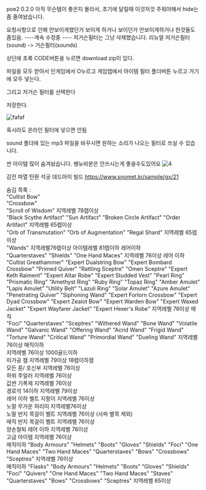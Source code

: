 poe2 0.2.0 
아직 무슨템이 좋은지 몰라서, 초기에 달릴때 이것저것 주워야해서 hide는 좀 줄여놨습니다.














요청사항으로 인해 안보이게했던거 보이게 하거나 보이던거 안보이게하거나 한것들도 좀있음.
----계속 수정중 ----
저거슨필터는 그냥 삭제했습니다.
리뉴얼 저거슨필터(sound) -> 거슨필터(sounds)

상단에 초록 CODE버튼을 누르면 download zip이 있다.

파일을 모두 받아서 인게임에서 O누르고 게임탭에서 아이템 필터 폴더버튼 누르고 거기에 모두 넣는다.

그리고 저거슨 필터를 선택한다

저장한다.




![fafaf](https://github.com/user-attachments/assets/29f1c65f-8641-4378-85a7-a20856d87f78)





혹시라도 온라인 필터에 넣으면 안됨

sound 폴더에 있는 mp3 파일을 바꾸시면 원하는 소리가 나오는 필터로 쓰실 수 있습니다.



싼 아이템 많이 숨겨놨습니다. 쌩뉴비분은 안쓰시는게 좋을수도있어요
![4](https://github.com/user-attachments/assets/d59a8055-2e8b-4286-b4a3-c64293971a6f)



감전 파열 탄환 석궁 데드아이 빌드
https://www.snomet.kr/sample/gx/21





숨김 목록 : <br/>
"Cultist Bow" <br/>
"Crossbow" <br/>
"Scroll of Wisdom" 지역레벨 78렙이상<br/>
"Black Scythe Artifact" "Sun Artifact" "Broken Circle Artifact" "Order Artifact" 지역레벨 65렙이상<br/>
"Orb of Transmutation" "Orb of Augmentation" "Regal Shard"  지역레벨 65렙이상<br/>
"Wands" 지역레벨76렙이상 아이템레벨 81렙이하 레어이하<br/>
"Quarterstaves" "Shields" "One Hand Maces" 지역레벨 76이상 레어 이하 <br/>
"Cultist Greathammer" "Expert Dualstring Bow" "Expert Bombard Crossbow" "Primed Quiver" "Rattling Sceptre" "Omen Sceptre" "Expert Keth Raiment" "Expert Altar Robe" "Expert Studded Vest" "Pearl Ring" "Prismatic Ring" "Amethyst Ring" "Ruby Ring"  "Topaz Ring" "Amber Amulet" "Lapis Amulet" "Utility Belt" "Lazuli Ring" "Solar Amulet" "Azure Amulet" "Penetrating Quiver" "Siphoning Wand" "Expert Forlorn Crossbow" "Expert Dyad Crossbow" "Expert Zealot Bow" "Expert Warden Bow" "Expert Waxed Jacket" "Expert Wayfarer Jacket" "Expert Hexer's Robe" 지역레벨 76이상 매직<br/>
"Foci" "Quarterstaves" "Sceptres" "Withered Wand" "Bone Wand" "Volatile Wand" "Galvanic Wand" "Offering Wand" "Acrid Wand" "Frigid Wand" "Torture Wand" "Critical Wand" "Primordial Wand" "Dueling Wand" 지역레벨 76이상 매직이하<br/>
지역레벨 76이상 1000골드이하<br/>
미가공 잼 지역레벨 79이상 18렙이하잼<br/>
모든 룬/ 호신부 지역레벨 76이상 <br/>
하위 주얼러 지역레벨 76이상 <br/>
값싼 기폭제 지역레벨 76이상<br/>
경로석 14이하 지역레벨 79이상<br/>
레어 이하 벨트 지팡이 지역레벨 76이상<br/>
노말 무거운 허리띠 지역레벨76이상<br/>
노말 반지 목걸이 벨트 지역레벨 76이상 (사파 별목 제외)<br/>
매직 반지 목걸이 벨트 지역레벨 76이상<br/>
양손철퇴 레어 이하 지역레벨 76이상<br/>
고급 아이템 지역레벨 76이상<br/>
매직이하 "Body Armours" "Helmets" "Boots" "Gloves" "Shields" "Foci" "One Hand Maces" "Two Hand Maces" "Quarterstaves" "Bows" "Crossbows" "Sceptres" 지역레벨 76이상<br/>
매직이하 "Flasks" "Body Armours" "Helmets" "Boots" "Gloves" "Shields" "Foci" "Quivers" "One Hand Maces" "Two Hand Maces" "Staves" "Quarterstaves" "Bows" "Crossbows"  "Sceptres" 지역레벨 65이상<br/>

